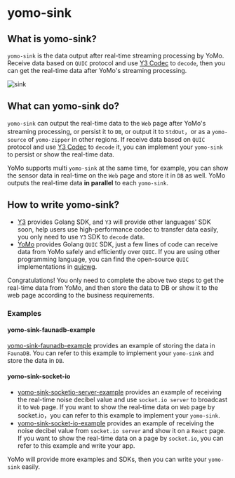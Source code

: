 # yomo-sink

## What is yomo-sink?

`yomo-sink` is the data output after real-time streaming processing by YoMo. Receive data based on `QUIC` protocol and use [Y3 Codec](https://github.com/yomorun/y3-codec-golang) to `decode`, then you can get the real-time data after YoMo's streaming processing.

![sink](/sink/sink.png)

## What can yomo-sink do?

`yomo-sink` can output the real-time data to the `Web` page after YoMo's streaming processing, or persist it to `DB`, or output it to `StdOut`，or as a `yomo-source` of `yomo-zipper` in other regions. If receive data based on `QUIC` protocol and use [Y3 Codec](https://github.com/yomorun/y3-codec-golang) to `decode` it, you can implement your `yomo-sink` to persist or show the real-time data.

YoMo supports multi `yomo-sink` at the same time, for example, you can show the sensor data in real-time on the `Web` page and store it in `DB` as well. YoMo outputs the real-time data **in parallel** to each `yomo-sink`.

## How to write yomo-sink?

- [Y3](https://github.com/yomorun/y3-codec-golang) provides Golang SDK, and `Y3` will provide other languages' SDK soon, help users use high-performance codec to transfer data easily, you only need to use `Y3` SDK to `decode` data.
- [YoMo](https://github.com/yomorun/yomo) provides Golang `QUIC` SDK, just a few lines of code can receive data from YoMo safely and efficiently over `QUIC`. If you are using other programming language, you can find the open-source `QUIC` implementations in [quicwg](https://github.com/quicwg/base-drafts/wiki/Implementations).

Congratulations! You only need to complete the above two steps to get the real-time data from YoMo, and then store the data to DB or show it to the web page according to the business requirements.

### Examples

#### yomo-sink-faunadb-example

[yomo-sink-faunadb-example](https://github.com/yomorun/yomo-sink-faunadb-example) provides an example of storing the data in `FaunaDB`. You can refer to this example to implement your `yomo-sink` and store the data in `DB`.

#### yomo-sink-socket-io

- [yomo-sink-socketio-server-example](https://github.com/yomorun/yomo-sink-socketio-server-example) provides an example of receiving the real-time noise decibel value and use `socket.io server` to broadcast it to `Web` page. If you want to show the real-time data on `Web` page by socket.io，you can refer to this example to implement your `yomo-sink`.
- [yomo-sink-socket-io-example](https://github.com/yomorun/yomo-sink-socket-io-example) provides an example of receiving the noise decibel value from `socket.io server` and show it on a `React` page. If you want to show the real-time data on a page by `socket.io`, you can refer to this example and write your app.

YoMo will provide more examples and SDKs, then you can write your `yomo-sink` easily.
